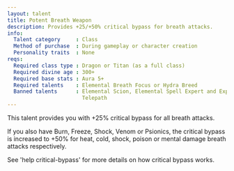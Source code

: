 ```yaml
---
layout: talent
title: Potent Breath Weapon
description: Provides +25/+50% critical bypass for breath attacks.
info:
  Talent category     : Class
  Method of purchase  : During gameplay or character creation
  Personality traits  : None
reqs:
  Required class type : Dragon or Titan (as a full class)
  Required divine age : 300+
  Required base stats : Aura 5+
  Required talents    : Elemental Breath Focus or Hydra Breed
  Banned talents      : Elemental Scion, Elemental Spell Expert and Expert
                        Telepath
---
```


This talent provides you with +25% critical bypass for all breath attacks.

If you also have Burn, Freeze, Shock, Venom or Psionics, the critical bypass is
increased to +50% for heat, cold, shock, poison or mental damage breath attacks
respectively.

See 'help critical-bypass' for more details on how critical bypass works.

